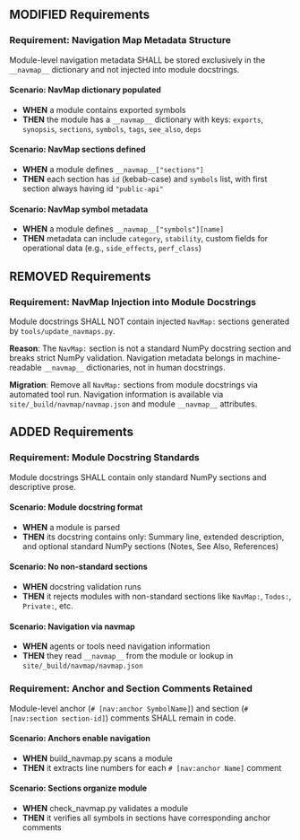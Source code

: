 ## MODIFIED Requirements

### Requirement: Navigation Map Metadata Structure
Module-level navigation metadata SHALL be stored exclusively in the `__navmap__` dictionary and not injected into module docstrings.

#### Scenario: NavMap dictionary populated
- **WHEN** a module contains exported symbols
- **THEN** the module has a `__navmap__` dictionary with keys: `exports`, `synopsis`, `sections`, `symbols`, `tags`, `see_also`, `deps`

#### Scenario: NavMap sections defined
- **WHEN** a module defines `__navmap__["sections"]`
- **THEN** each section has `id` (kebab-case) and `symbols` list, with first section always having id `"public-api"`

#### Scenario: NavMap symbol metadata
- **WHEN** a module defines `__navmap__["symbols"][name]`
- **THEN** metadata can include `category`, `stability`, custom fields for operational data (e.g., `side_effects`, `perf_class`)

## REMOVED Requirements

### Requirement: NavMap Injection into Module Docstrings
Module docstrings SHALL NOT contain injected `NavMap:` sections generated by `tools/update_navmaps.py`.

**Reason**: The `NavMap:` section is not a standard NumPy docstring section and breaks strict NumPy validation. Navigation metadata belongs in machine-readable `__navmap__` dictionaries, not in human docstrings.

**Migration**: Remove all `NavMap:` sections from module docstrings via automated tool run. Navigation information is available via `site/_build/navmap/navmap.json` and module `__navmap__` attributes.

## ADDED Requirements

### Requirement: Module Docstring Standards
Module docstrings SHALL contain only standard NumPy sections and descriptive prose.

#### Scenario: Module docstring format
- **WHEN** a module is parsed
- **THEN** its docstring contains only: Summary line, extended description, and optional standard NumPy sections (Notes, See Also, References)

#### Scenario: No non-standard sections
- **WHEN** docstring validation runs
- **THEN** it rejects modules with non-standard sections like `NavMap:`, `Todos:`, `Private:`, etc.

#### Scenario: Navigation via __navmap__
- **WHEN** agents or tools need navigation information
- **THEN** they read `__navmap__` from the module or lookup in `site/_build/navmap/navmap.json`

### Requirement: Anchor and Section Comments Retained
Module-level anchor (`# [nav:anchor SymbolName]`) and section (`# [nav:section section-id]`) comments SHALL remain in code.

#### Scenario: Anchors enable navigation
- **WHEN** build_navmap.py scans a module
- **THEN** it extracts line numbers for each `# [nav:anchor Name]` comment

#### Scenario: Sections organize module
- **WHEN** check_navmap.py validates a module
- **THEN** it verifies all symbols in sections have corresponding anchor comments
